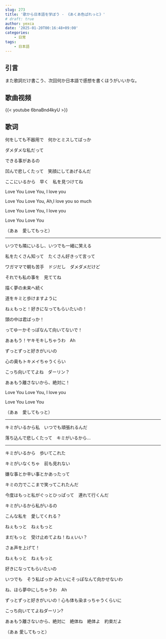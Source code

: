 ```yaml
---
slug: 273
title: '歌から日本語を学ぼう - 《あくあ色ぱれっと》'
# draft: true
author: yexca
date: '2025-01-20T00:16:48+09:00'
categories:
    - 日常
tags:
    - 日本語
---
```


## 引言

また歌詞だけ書こう、次回何か日本語で感想を書くほうがいいかな。

## 歌曲视频

{{< youtube 6bnaBnd4kyU >}}

## 歌词

何をしても不器用で　何かとミスしてばっか

ダメダメな私だって

できる事があるの

凹んで悲しくたって　笑顔にしてあげるんだ

ここにいるから　早く　私を見つけてね

Love You Love You, I love you

Love You Love You, Ah,I love you so much

Love You Love You, I love you

Love You Love You

（あぁ　愛してもっと）

---

いつでも隣にいるし、いつでも一緒に笑える

私をたくさん知って　たくさん好きって言って

ワガママで朝も苦手　ドジだし　ダメダメだけど

それでも私の事を　見ててね

描く夢の未来へ続く

道をキミと歩けますように

ねぇもっと！好きになってもらいたいの！

頭の中は君ばっか！

ってゆーかそっぽなんて向いてないで！

あぁもう！ヤキモキしちゃうわ　Ah

ずっとずっと好きがいいの

心の奥もトキメイちゃうくらい

こっち向いててよね　ダーリン？

あぁもう離さないから、絶対に！

Love You Love You, I love you

Love You Love You

（あぁ　愛してもっと）

---

キミがいるから私　いつでも頑張れるんだ

落ち込んで悲しくたって　キミがいるから...

---

キミがいるから　歩いてこれた

キミがいなくちゃ　前も見れない

嫌な事とか辛い事とかあったって

キミの力でここまで笑ってこれたんだ

今度はもっと私がぐっとひっぱって　連れて行くんだ

キミがいるから私がいるの

こんな私を　愛してくれる？

ねぇもっと　ねぇもっと

まだもっと　受け止めてよね！ねぇいい？

さぁ声を上げて！

ねぇもっと　ねぇもっと

好きになってもらいたいの

いつでも　そう私ばっか みたいにそっぽなんて向かせないわ

ね、ほら夢中にしちゃうわ　Ah

ずっとずっと好きがいいの！心も体も染まっちゃうくらいに

こっち向いててよねダーリン?

あぁもう離さないから、絶対に　絶体ね　絶体よ　約束だよ

（あぁ 愛してもっと）
